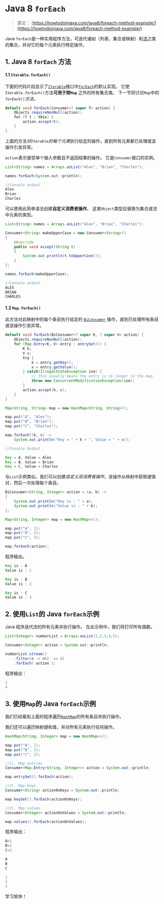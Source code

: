 # Java 8 `forEach`

> 原文： [https://howtodoinjava.com/java8/foreach-method-example/](https://howtodoinjava.com/java8/foreach-method-example/)

Java `forEach`是一种实用程序方法，可迭代诸如（列表，集合或映射）和[流](https://howtodoinjava.com/java8/java-streams-by-examples/)之类的集合，并对它的每个元素执行特定操作。

## 1\. Java 8 `forEach` 方法

#### 1.1 `Iterable.forEach()`

下面的代码片段显示了[`Iterable`](https://howtodoinjava.com/java/collections/java-iterator/)接口中[`forEach`](https://docs.oracle.com/javase/8/docs/api/java/lang/Iterable.html#forEach-java.util.function.Consumer-)的默认实现。 它使`Iterable.forEach()`方法**可用于除`Map`** 之外的所有集合类。 下一节将讨论`Map`中的 *`forEach()`方法。*

```java
default void forEach(Consumer<? super T> action) {
    Objects.requireNonNull(action);
    for (T t : this) {
        action.accept(t);
    }
}

```

上面的方法*对`Iterable`的每个元素*执行给定的操作，直到所有元素都已处理或该操作引发异常。

`action`表示接受单个输入参数且不返回结果的操作。 它是`Consumer`接口的实例。

```java
List<String> names = Arrays.asList("Alex", "Brian", "Charles");

names.forEach(System.out::println);

//Console output
Alex
Brian
Charles

```

可以使用此简单语法创建**自定义消费者操作**。 这里`Object`类型应替换为集合或流中元素的类型。

```java
List<String> names = Arrays.asList("Alex", "Brian", "Charles");

Consumer<String> makeUpperCase = new Consumer<String>()
{
    @Override
    public void accept(String t) 
    {
    	System.out.println(t.toUpperCase());
    }
};

names.forEach(makeUpperCase);	

//Console output
ALEX
BRIAN
CHARLES

```

#### 1.2 `Map.forEach()`

此方法对此映射中的每个条目执行给定的 [`BiConsumer`](https://docs.oracle.com/javase/8/docs/api/java/util/function/BiConsumer.html) 操作，直到已处理所有条目或该操作引发异常。

```java
default void forEach(BiConsumer<? super K, ? super V> action) {
    Objects.requireNonNull(action);
    for (Map.Entry<K, V> entry : entrySet()) {
        K k;
        V v;
        try {
            k = entry.getKey();
            v = entry.getValue();
        } catch(IllegalStateException ise) {
            // this usually means the entry is no longer in the map.
            throw new ConcurrentModificationException(ise);
        }
        action.accept(k, v);
    }
}

```

```java
Map<String, String> map = new HashMap<String, String>();

map.put("A", "Alex");
map.put("B", "Brian");
map.put("C", "Charles");

map.forEach((k, v) -> 
	System.out.println("Key = " + k + ", Value = " + v));

//Console Output

Key = A, Value = Alex
Key = B, Value = Brian
Key = C, Value = Charles

```

与`List`示例类似，我们可以创建*自定义双消费者操作*，该操作从映射中获取键值对，然后一次处理每个条目。

```java
BiConsumer<String, Integer> action = (a, b) -> 
{ 
    System.out.println("Key is : " + a); 
    System.out.println("Value is : " + b); 
}; 

Map<String, Integer> map = new HashMap<>();

map.put("A", 1);
map.put("B", 2);
map.put("C", 3);

map.forEach(action);

```

程序输出。

```java
Key is : A
Value is : 1

Key is : B
Value is : 2

Key is : C
Value is : 3

```

## 2\. 使用`List`的 Java `forEach`示例

Java 程序迭代流的所有元素并执行操作。 在此示例中，我们将打印所有偶数。

```java
List<Integer> numberList = Arrays.asList(1,2,3,4,5);

Consumer<Integer> action = System.out::println;

numberList.stream()
	.filter(n -> n%2  == 0)
	.forEach( action );

```

程序输出：

```java
2
4

```

## 3\. 使用`Map`的 Java `forEach`示例

我们已经看到上面的程序遍历[`HashMap`](https://howtodoinjava.com/java-hashmap/)的所有条目并执行操作。

我们还可以遍历映射键和值，并对所有元素执行任何操作。

```java
HashMap<String, Integer> map = new HashMap<>();

map.put("A", 1);
map.put("B", 2);
map.put("C", 3);

//1\. Map entries
Consumer<Map.Entry<String, Integer>> action = System.out::println;

map.entrySet().forEach(action);

//2\. Map keys
Consumer<String> actionOnKeys = System.out::println;

map.keySet().forEach(actionOnKeys);

//3\. Map values
Consumer<Integer> actionOnValues = System.out::println;

map.values().forEach(actionOnValues);

```

程序输出：

```java
A=1
B=2
C=3

A
B
C

1
2
3

```

学习愉快！